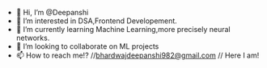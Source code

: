 - 👋 Hi, I’m @Deepanshi
- 👀 I’m interested in DSA,Frontend Developement.
- 🌱 I’m currently learning Machine Learning,more precisely neural networks.
- 💞️ I’m looking to collaborate on ML projects
- 📫 How to reach me!? //bhardwajdeepanshi982@gmail.com // Here I am! 

<!---
Deepanshikusum/Deepanshikusum is a ✨ special ✨ repository because its `README.md` (this file) appears on your GitHub profile.
You can click the Preview link to take a look at your changes.
--->
